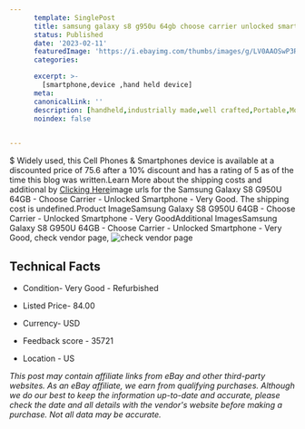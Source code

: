 ```yaml
---
      template: SinglePost
      title: samsung galaxy s8 g950u 64gb choose carrier unlocked smartphone very good
      status: Published
      date: '2023-02-11'
      featuredImage: 'https://i.ebayimg.com/thumbs/images/g/LV0AAOSwP3Rjxx2N/s-l225.jpg'
      categories: 

      excerpt: >-
        [smartphone,device ,hand held device]
      meta:
      canonicalLink: ''
      description: [handheld,industrially made,well crafted,Portable,Mobile,Compact,Convenient,Lightweight,Maneuverable,Man-portable,Miniature,Carriable,Hand-held,Light,Holdable,Transportable,Mobile device,Pocket-sized,On-the-go,Wireless,Cordless,Compact size,Convenient size, smartphone,device ,hand held device]
      noindex: false

        
---
```

$
    Widely used, this Cell Phones & Smartphones device is available at a discounted price of 75.6 after a 10% discount and has a rating of 5 as of the time this blog was written.Learn More about the shipping costs and additional by [Clicking Here](https://www.ebay.com/itm/255933378081?hash=item3b96d16e21%3Ag%3ALV0AAOSwP3Rjxx2N&mkevt=1&mkcid=1&mkrid=711-53200-19255-0&campid=%253CePNCampaignId%253E&customid=%253CreferenceId%253E&toolid=10049)image urls for the Samsung Galaxy S8 G950U 64GB - Choose Carrier - Unlocked Smartphone - Very Good. The shipping cost is undefined.Product ImageSamsung Galaxy S8 G950U 64GB - Choose Carrier - Unlocked Smartphone - Very GoodAdditional ImagesSamsung Galaxy S8 G950U 64GB - Choose Carrier - Unlocked Smartphone - Very Good, check vendor page, ![check vendor page](https://origin-galleryplus.ebayimg.com/ws/web/255933378081_2_0_1/225x225.jpg,https://origin-galleryplus.ebayimg.com/ws/web/255933378081_3_0_1/225x225.jpg,https://origin-galleryplus.ebayimg.com/ws/web/255933378081_4_0_1/225x225.jpg,https://origin-galleryplus.ebayimg.com/ws/web/255933378081_5_0_1/225x225.jpg,https://origin-galleryplus.ebayimg.com/ws/web/255933378081_6_0_1/225x225.jpg,https://origin-galleryplus.ebayimg.com/ws/web/255933378081_7_0_1/225x225.jpg,https://origin-galleryplus.ebayimg.com/ws/web/255933378081_8_0_1/225x225.jpg,https://origin-galleryplus.ebayimg.com/ws/web/255933378081_9_0_1/225x225.jpg,https://origin-galleryplus.ebayimg.com/ws/web/255933378081_10_0_1/225x225.jpg,https://origin-galleryplus.ebayimg.com/ws/web/255933378081_11_0_1/225x225.jpg,https://origin-galleryplus.ebayimg.com/ws/web/255933378081_12_0_1/225x225.jpg)
    
    

 ## Technical Facts 



     
      

 - Condition- Very Good - Refurbished 


      

 - Listed Price- 84.00 


      

 - Currency- USD 


      

 - Feedback score - 35721 


      

 - Location - US 


      
      

 *_This post may contain affiliate links from eBay and other third-party websites. As an eBay affiliate, we earn from qualifying purchases. Although we do our best to keep the information up-to-date and accurate, please check the date and all details with the vendor's website before making a purchase. Not all data may be accurate._*



    
    
    
    
    
